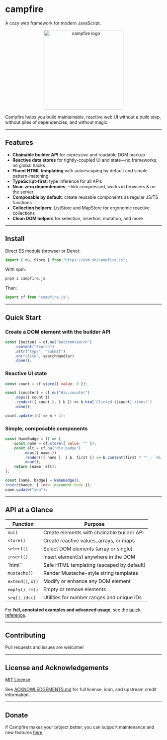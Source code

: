 # campfire

A cozy web framework for modern JavaScript.

<p align='center'>
    <img src='campfire.png' alt='campfire logo' width=256 height=256>
</p>

Campfire helps you build maintainable, reactive web UI without a build step, without piles of
dependencies, and without magic.

---

## Features

- **Chainable builder API** for expressive and readable DOM markup
- **Reactive data stores** for tightly-coupled UI and state—no frameworks, no global hacks
- **Fluent HTML templating** with autoescaping by default and simple pattern-matching
- **TypeScript-first**: type inference for all APIs
- **Near-zero dependencies**: ~5kb compressed, works in browsers & on the server
- **Composable by default**: create reusable components as regular JS/TS functions
- **Collection helpers**: ListStore and MapStore for ergonomic reactive collections
- **Clean DOM helpers** for selection, insertion, mutation, and more

---

## Install

Direct ES module (browser or Deno):

```js
import { nu, Store } from "https://esm.sh/campfire.js";
```

With npm:

```sh
pnpm i campfire.js
```

Then:

```js
import cf from "campfire.js";
```

---

## Quick Start

### Create a DOM element with the builder API

```js
const [button] = cf.nu("button#search")
    .content("Search")
    .attr("type", "submit")
    .on("click", searchHandler)
    .done();
```

### Reactive UI state

```js
const count = cf.store({ value: 0 });

const [counter] = cf.nu("div.counter")
    .deps({ count })
    .render(({ count }, { b }) => b.html`Clicked ${count} times!`)
    .done();

count.update((n) => n + 1);
```

### Simple, composable components

```js
const NameBadge = () => {
    const name = cf.store({ value: "" });
    const elt = cf.nu("div.badge")
        .deps({ name })
        .render(({ name }, { b, first }) => b.content(first ? "" : `Hi, ${name}!`))
        .done();
    return [name, elt];
};

const [name, badge] = NameBadge();
insert(badge, { into: document.body });
name.update("you");
```

---

## API at a Glance

| Function          | Purpose                                    |
| ----------------- | ------------------------------------------ |
| `nu()`            | Create elements with chainable builder API |
| `store()`         | Create reactive values, arrays, or maps    |
| `select()`        | Select DOM elements (array or single)      |
| `insert()`        | Insert element(s) anywhere in the DOM      |
| `html``           | Safe HTML templating (escaped by default)  |
| `mustache()`      | Render Mustache-style string templates     |
| `extend()`, `x()` | Modify or enhance any DOM element          |
| `empty()`, `rm()` | Empty or remove elements                   |
| `seq()`, `ids()`  | Utilities for number ranges and unique IDs |

For **full, annotated examples and advanced usage**, see the
[quick reference](https://xyzshantaram.github.io/campfire/?tab=docs).

---

## Contributing

Pull requests and issues are welcome!

---

## License and Acknowledgements

[MIT License](LICENSE)

See [ACKNOWLEDGEMENTS.md](ACKNOWLEDGEMENTS.md) for full license, icon, and upstream credit
information.

---

## Donate

If Campfire makes your project better, you can support maintenance and new features
[here](https://shantaram.xyz/contact/donate.html).
